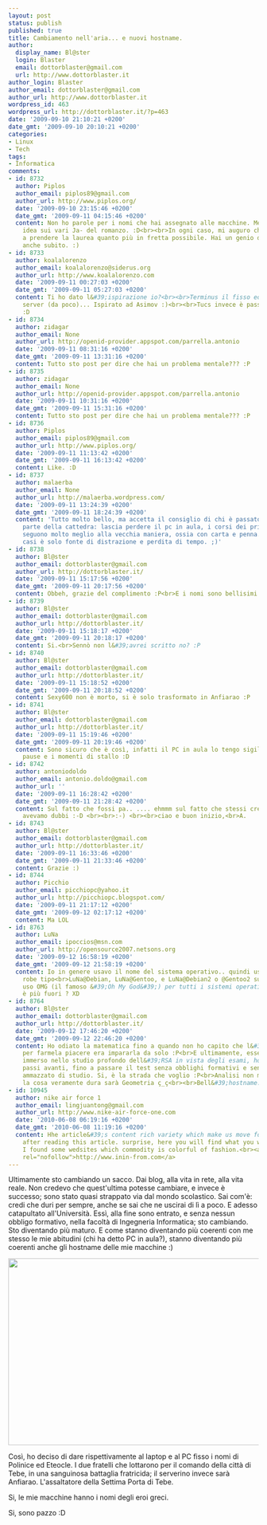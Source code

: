 ```yaml
---
layout: post
status: publish
published: true
title: Cambiamento nell'aria... e nuovi hostname.
author:
  display_name: Bl@ster
  login: Blaster
  email: dottorblaster@gmail.com
  url: http://www.dottorblaster.it
author_login: Blaster
author_email: dottorblaster@gmail.com
author_url: http://www.dottorblaster.it
wordpress_id: 463
wordpress_url: http://dottorblaster.it/?p=463
date: '2009-09-10 21:10:21 +0200'
date_gmt: '2009-09-10 20:10:21 +0200'
categories:
- Linux
- Tech
tags:
- Informatica
comments:
- id: 8732
  author: Piplos
  author_email: piplos89@gmail.com
  author_url: http://www.piplos.org/
  date: '2009-09-10 23:15:46 +0200'
  date_gmt: '2009-09-11 04:15:46 +0200'
  content: Non ho parole per i nomi che hai assegnato alle macchine. Meglio la mia
    idea sui vari Ja- del romanzo. :D<br><br>In ogni caso, mi auguro che tu riesca
    a prendere la laurea quanto più in fretta possibile. Hai un genio da sfruttare
    anche subito. :)
- id: 8733
  author: koalalorenzo
  author_email: koalalorenzo@siderus.org
  author_url: http://www.koalalorenzo.com
  date: '2009-09-11 00:27:03 +0200'
  date_gmt: '2009-09-11 05:27:03 +0200'
  content: Ti ho dato l&#39;ispirazione io?<br><br>Terminus il fisso ed Anacreon il
    server (da poco)... Ispirato ad Asimov :)<br><br>Tucs invece è passato alle costellazioni
    :D
- id: 8734
  author: zidagar
  author_email: None
  author_url: http://openid-provider.appspot.com/parrella.antonio
  date: '2009-09-11 08:31:16 +0200'
  date_gmt: '2009-09-11 13:31:16 +0200'
  content: Tutto sto post per dire che hai un problema mentale??? :P
- id: 8735
  author: zidagar
  author_email: None
  author_url: http://openid-provider.appspot.com/parrella.antonio
  date: '2009-09-11 10:31:16 +0200'
  date_gmt: '2009-09-11 15:31:16 +0200'
  content: Tutto sto post per dire che hai un problema mentale??? :P
- id: 8736
  author: Piplos
  author_email: piplos89@gmail.com
  author_url: http://www.piplos.org/
  date: '2009-09-11 11:13:42 +0200'
  date_gmt: '2009-09-11 16:13:42 +0200'
  content: Like. :D
- id: 8737
  author: malaerba
  author_email: None
  author_url: http://malaerba.wordpress.com/
  date: '2009-09-11 13:24:39 +0200'
  date_gmt: '2009-09-11 18:24:39 +0200'
  content: 'Tutto molto bello, ma accetta il consiglio di chi è passato da poco dall&#39;altra
    parte della cattedra: lascia perdere il pc in aula, i corsi dei primi anni si
    seguono molto meglio alla vecchia maniera, ossia con carta e penna. Il pc in questi
    casi è solo fonte di distrazione e perdita di tempo. ;)'
- id: 8738
  author: Bl@ster
  author_email: dottorblaster@gmail.com
  author_url: http://dottorblaster.it/
  date: '2009-09-11 15:17:56 +0200'
  date_gmt: '2009-09-11 20:17:56 +0200'
  content: Obbeh, grazie del complimento :P<br>E i nomi sono bellisimi @_@
- id: 8739
  author: Bl@ster
  author_email: dottorblaster@gmail.com
  author_url: http://dottorblaster.it/
  date: '2009-09-11 15:18:17 +0200'
  date_gmt: '2009-09-11 20:18:17 +0200'
  content: Si.<br>Sennò non l&#39;avrei scritto no? :P
- id: 8740
  author: Bl@ster
  author_email: dottorblaster@gmail.com
  author_url: http://dottorblaster.it/
  date: '2009-09-11 15:18:52 +0200'
  date_gmt: '2009-09-11 20:18:52 +0200'
  content: Sexy600 non è morto, si è solo trasformato in Anfiarao :P
- id: 8741
  author: Bl@ster
  author_email: dottorblaster@gmail.com
  author_url: http://dottorblaster.it/
  date: '2009-09-11 15:19:46 +0200'
  date_gmt: '2009-09-11 20:19:46 +0200'
  content: Sono sicuro che è così, infatti il PC in aula lo tengo sigillato fino alle
    pause e i momenti di stallo :D
- id: 8742
  author: antoniodoldo
  author_email: antonio.doldo@gmail.com
  author_url: ''
  date: '2009-09-11 16:28:42 +0200'
  date_gmt: '2009-09-11 21:28:42 +0200'
  content: Sul fatto che fossi pa.. .... ehmmm sul fatto che stessi crescendo non
    avevamo dubbi :-D <br><br>:-) <br><br>ciao e buon inizio,<br>A.
- id: 8743
  author: Bl@ster
  author_email: dottorblaster@gmail.com
  author_url: http://dottorblaster.it/
  date: '2009-09-11 16:33:46 +0200'
  date_gmt: '2009-09-11 21:33:46 +0200'
  content: Grazie :)
- id: 8744
  author: Picchio
  author_email: picchiopc@yahoo.it
  author_url: http://picchiopc.blogspot.com/
  date: '2009-09-11 21:17:12 +0200'
  date_gmt: '2009-09-12 02:17:12 +0200'
  content: Ma LOL
- id: 8763
  author: LuNa
  author_email: ipoccios@msn.com
  author_url: http://opensource2007.netsons.org
  date: '2009-09-12 16:58:19 +0200'
  date_gmt: '2009-09-12 21:58:19 +0200'
  content: Io in genere usavo il nome del sistema operativo.. quindi uscivano fuori
    robe tipo<br>LuNa@Debian, LuNa@Gentoo, e LuNa@Debian2 o @Gentoo2 sul muletto.<br>Adesso
    uso OMG (il famoso &#39;Oh My God&#39;) per tutti i sistemi operativi.<br>Chi
    è più fuori ? XD
- id: 8764
  author: Bl@ster
  author_email: dottorblaster@gmail.com
  author_url: http://dottorblaster.it/
  date: '2009-09-12 17:46:20 +0200'
  date_gmt: '2009-09-12 22:46:20 +0200'
  content: Ho odiato la matematica fino a quando non ho capito che l&#39;unico modo
    per farmela piacere era impararla da solo :P<br>E ultimamente, essendomi anche
    immerso nello studio profondo dell&#39;RSA in vista degli esami, ho fatto notevoli
    passi avanti, fino a passare il test senza obblighi formativi e senza essermi
    ammazzato di studio. Si, è la strada che voglio :P<br>Analisi non mi spaventa,
    la cosa veramente dura sarà Geometria ç_ç<br><br>Bell&#39;hostname! :D
- id: 10945
  author: nike air force 1
  author_email: lingjuantong@gmail.com
  author_url: http://www.nike-air-force-one.com
  date: '2010-06-08 06:19:16 +0200'
  date_gmt: '2010-06-08 11:19:16 +0200'
  content: Hhe article&#39;s content rich variety which make us move for our mood
    after reading this article. surprise, here you will find what you want! Recently,
    I found some wedsites which commodity is colorful of fashion.<br><a href="http://www.inin-from.com"
    rel="nofollow">http://www.inin-from.com</a>
---
```

<p>Ultimamente sto cambiando un sacco. Dai blog, alla vita in rete, alla vita reale. Non credevo che quest'ultima potesse cambiare, e invece è successo; sono stato quasi strappato via dal mondo scolastico. Sai com'è: credi che duri per sempre, anche se sai che ne uscirai di lì a poco. E adesso catapultato all'Università. Essì, alla fine sono entrato, e senza nessun obbligo formativo, nella facoltà di Ingegneria Informatica; sto cambiando. Sto diventando più maturo. E come stanno diventando più coerenti con me stesso le mie abitudini (chi ha detto PC in aula?), stanno diventando più coerenti anche gli hostname delle mie macchine :)</p>
<p style="text-align: center;"><img class="alignnone" src="http://i32.tinypic.com/24masd2.jpg" alt="" width="513" height="375" /></p>
<p style="text-align: left;">Così, ho deciso di dare rispettivamente al laptop e al PC fisso i nomi di Polinice ed Eteocle. I due fratelli che lottarono per il comando della città di Tebe, in una sanguinosa battaglia fratricida; il serverino invece sarà Anfiarao. L'assaltatore della Settima Porta di Tebe.</p>
<p style="text-align: left;">Si, le mie macchine hanno i nomi degli eroi greci.</p>
<p style="text-align: left;">Si, sono pazzo :D</p>

